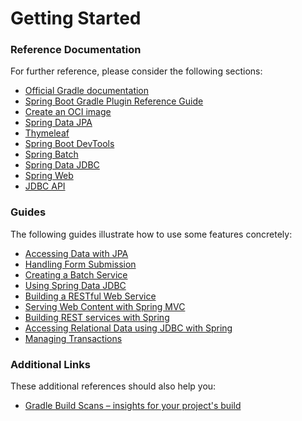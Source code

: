 # Getting Started

### Reference Documentation

For further reference, please consider the following sections:

* [Official Gradle documentation](https://docs.gradle.org)
* [Spring Boot Gradle Plugin Reference Guide](https://docs.spring.io/spring-boot/docs/3.1.4/gradle-plugin/reference/html/)
* [Create an OCI image](https://docs.spring.io/spring-boot/docs/3.1.4/gradle-plugin/reference/html/#build-image)
* [Spring Data JPA](https://docs.spring.io/spring-boot/docs/3.1.4/reference/htmlsingle/index.html#data.sql.jpa-and-spring-data)
* [Thymeleaf](https://docs.spring.io/spring-boot/docs/3.1.4/reference/htmlsingle/index.html#web.servlet.spring-mvc.template-engines)
* [Spring Boot DevTools](https://docs.spring.io/spring-boot/docs/3.1.4/reference/htmlsingle/index.html#using.devtools)
* [Spring Batch](https://docs.spring.io/spring-boot/docs/3.1.4/reference/htmlsingle/index.html#howto.batch)
* [Spring Data JDBC](https://docs.spring.io/spring-boot/docs/3.1.4/reference/htmlsingle/index.html#data.sql.jdbc)
* [Spring Web](https://docs.spring.io/spring-boot/docs/3.1.4/reference/htmlsingle/index.html#web)
* [JDBC API](https://docs.spring.io/spring-boot/docs/3.1.4/reference/htmlsingle/index.html#data.sql)

### Guides

The following guides illustrate how to use some features concretely:

* [Accessing Data with JPA](https://spring.io/guides/gs/accessing-data-jpa/)
* [Handling Form Submission](https://spring.io/guides/gs/handling-form-submission/)
* [Creating a Batch Service](https://spring.io/guides/gs/batch-processing/)
* [Using Spring Data JDBC](https://github.com/spring-projects/spring-data-examples/tree/master/jdbc/basics)
* [Building a RESTful Web Service](https://spring.io/guides/gs/rest-service/)
* [Serving Web Content with Spring MVC](https://spring.io/guides/gs/serving-web-content/)
* [Building REST services with Spring](https://spring.io/guides/tutorials/rest/)
* [Accessing Relational Data using JDBC with Spring](https://spring.io/guides/gs/relational-data-access/)
* [Managing Transactions](https://spring.io/guides/gs/managing-transactions/)

### Additional Links

These additional references should also help you:

* [Gradle Build Scans – insights for your project's build](https://scans.gradle.com#gradle)

